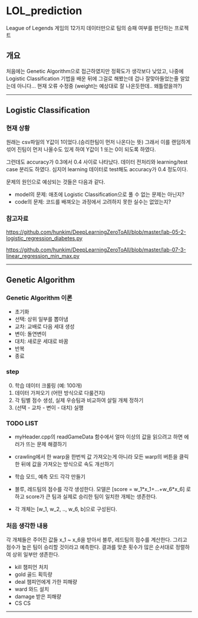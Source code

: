 # LOL_prediction
League of Legends 게임의 12가지 데이터만으로 팀의 승패 여부를 판단하는 프로젝트

##  개요

처음에는 Genetic Algorithm으로 접근하였지만 정확도가 생각보다 낮았고, 나중에 Logistic Classification 기법을 배운 뒤에 그걸로 해봤는데 겁나 잘맞아들었는줄 알았는데 아니다... 현재 오류 수정중 (weight는 예상대로 잘 나온듯한데.. 왜틀렸을까?)

-----------

## Logistic Classification

### 현재 상황

원래는 csv파일의 Y값이 1이었다.(승리한팀이 먼저 나온다는 뜻) 그래서 이를 랜덤하게 섞어 진팀이 먼저 나올수도 있게 하여 Y값이 1 또는 0이 되도록 하였다.

그런데도 accuracy가 0.3에서 0.4 사이로 나타났다. 데이터 전처리와 learning/test case 분리도 하였다. 심지어 learning 데이터로 test해도 accuracy가 0.4 정도이다.

문제의 원인으로 예상되는 것들은 다음과 같다.
- model의 문제: 애초에 Logistic Classification으로 풀 수 없는 문제는 아닌지?
- code의 문제: 코드를 배껴오는 과정에서 고려하지 못한 실수는 없었는지?

### 참고자료

https://github.com/hunkim/DeepLearningZeroToAll/blob/master/lab-05-2-logistic_regression_diabetes.py

https://github.com/hunkim/DeepLearningZeroToAll/blob/master/lab-07-3-linear_regression_min_max.py

----------

## Genetic Algorithm

### Genetic Algorithm 이론

- 초기화
- 선택: 상위 일부를 뽑아냄
- 교차: 교배로 다음 세대 생성
- 변이: 돌연변이
- 대치: 새로운 세대로 바꿈
- 반복
- 종료

### step
0. 학습 데이터 크롤링 (예: 100개)
1. 데이터 가져오기 (어떤 방식으로 다룰건지)
2. 각 팀별 점수 생성, 실제 우승팀과 비교하여 살릴 개체 정하기
3. (선택 - 교차 - 변이 - 대치) 실행

### TODO LIST
- myHeader.cpp의 readGameData 함수에서 얼마 이상의 값을 읽으려고 하면 에러가 뜨는 문제 해결하기
- crawling에서 한 warp을 한번씩 값 가져오는게 아니라 모든 warp의 버튼을 클릭한 뒤에 값을 가져오는 방식으로 속도 개선하기
- 학습 모드, 예측 모드 각각 만들기


- 블루, 레드팀의 점수를 각각 생성한다. 모델은 [score = w_1\*x_1+...+w_6\*x_6] 로 하고  score가 큰 팀과 실제로 승리한 팀이 일치한 개체는 생존한다.
- 각 개체는 [w_1, w_2, .., w_6, b]으로 구성된다.


### 처음 생각한 내용
각 개체들은 주어진 값들 x_1 ~ x_6을 받아서 블루, 레드팀의 점수를 계산한다. 그리고 점수가 높은 팀이 승리할 것이라고 예측한다. 결과를 맞춘 횟수가 많은 순서대로 정렬하여 상위 일부만 생존한다.


- kill	  챔피언 처치
- gold  	골드 획득량
- deal  	챔피언에게 가한 피해량
- ward  	와드 설치
- damage	받은 피해량
- CS		  CS

--------------


